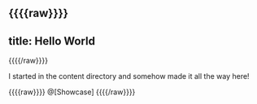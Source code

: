 {{{{raw}}}}
---
title: Hello World
---
{{{{/raw}}}}

I started in the content directory and somehow made it all the way here!

{{{{raw}}}}
@[Showcase]
{{{{/raw}}}}
